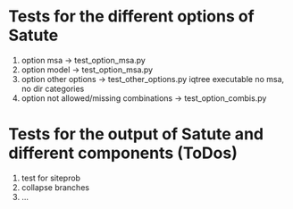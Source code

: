 # Tests for the different options of Satute

1. option msa -> test_option_msa.py
2. option model -> test_option_msa.py
3. option other options  -> test_other_options.py
    iqtree executable
    no msa, no dir
    categories
4. option not allowed/missing combinations -> test_option_combis.py

# Tests for the output of Satute and  different components (ToDos)

1. test for siteprob
2. collapse branches
3. ...
